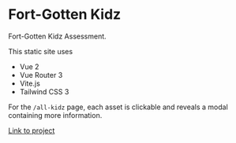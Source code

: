 # Fort-Gotten Kidz

Fort-Gotten Kidz Assessment.

This static site uses 
- Vue 2 
- Vue Router 3
- Vite.js
- Tailwind CSS 3

For the `/all-kidz` page, each asset is clickable and reveals a modal containing more information.

[Link to project](https://fortgotten.netlify.app/)
